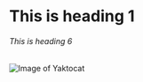 # This is heading 1
###### This is heading 6
![Image of Yaktocat](https://octodex.github.com/images/yaktocat.png)
